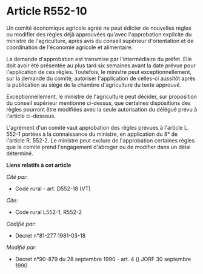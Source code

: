# Article R552-10

Un comité économique agricole agréé ne peut édicter de nouvelles règles ou modifier des règles déjà approuvées qu'avec
l'approbation explicite du ministre de l'agriculture, après avis du conseil supérieur d'orientation et de coordination de
l'économie agricole et alimentaire.

La demande d'approbation est transmise par l'intermédiaire du préfet. Elle doit avoir été présentée au plus tard six semaines
avant la date prévue pour l'application de ces règles. Toutefois, le ministre peut exceptionnellement, sur la demande du
comité, autoriser l'application de celles-ci aussitôt après la publication au siège de la chambre d'agriculture du texte
approuvé.

Exceptionnellement, le ministre de l'agriculture peut décider, sur proposition du conseil supérieur mentionné ci-dessus, que
certaines dispositions des règles pourront être modifiées avec la seule autorisation du délégué prévu à l'article ci-dessous.

L'agrément d'un comité vaut approbation des règles prévues à l'article L. 552-1 portées à la connaissance du ministre, en
application du 8° de l'article R. 552-2. Le ministre peut exclure de l'approbation certaines règles que le comité prend
l'engagement d'abroger ou de modifier dans un délai déterminé.

**Liens relatifs à cet article**

_Cité par_:

  - Code rural - art. D552-18 (VT)

_Cite_:

  - Code rural L552-1, R552-2

_Codifié par_:

  - Décret n°81-277 1981-03-18

_Modifié par_:

  - Décret n°90-879 du 28 septembre 1990 - art. 4 () JORF 30 septembre 1990
